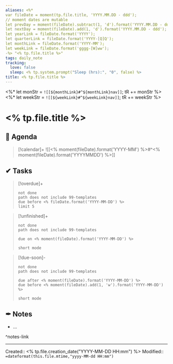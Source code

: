 ```yaml
---
aliases: <%*
var fileDate = moment(tp.file.title, 'YYYY.MM.DD - ddd');
// moment dates are mutable 
let prevDay = moment(fileDate).subtract(1, 'd').format('YYYY.MM.DD - ddd');
let nextDay = moment(fileDate).add(1, 'd').format('YYYY.MM.DD - ddd');
let yearLink = fileDate.format('YYYY');
let quarterLink = fileDate.format('YYYY-[Q]Q');
let monthLink = fileDate.format('YYYY-MM');
let weekLink = fileDate.format('gggg-[W]ww'); 
-%> "<% tp.file.title %>"
tags: daily_note 
tracking:
  love: false
  sleep: <% tp.system.prompt("Sleep (hrs):", "0", false) %>
title: <% tp.file.title %>
---
```

<%*
let monStr = `![[${monthLink}#^${monthLink}nav]]`;
tR += monStr
%>
<%*
let weekStr = `![[${weekLink}#^${weekLink}nav]]`;
tR += weekStr
%>

# <% tp.file.title %>

## 📅 Agenda

> [!calendar]+
> ![[<% moment(fileDate).format('YYYY-MM') %>#^<% moment(fileDate).format('YYYYMMDD') %>]]

## ✔ Tasks

> [!overdue]+
> ```tasks
> not done
> path does not include 99-templates
> due before <% fileDate.format('YYYY-MM-DD') %>
> limit 5
> ```

> [!unfinished]+
>
>```tasks
> not done
> path does not include 99-templates
>
> due on <% moment(fileDate).format('YYYY-MM-DD') %>
>
> short mode
> ```

> [!due-soon]-
>
>```tasks
> not done
> path does not include 99-templates
>
> due after <% moment(fileDate).format('YYYY-MM-DD') %>
> due before <% moment(fileDate).add(1, 'w').format('YYYY-MM-DD') %>
>
> short mode
> ```

## ✒ Notes

- …

^notes-link

___
Created:: <% tp.file.creation_date("YYYY-MM-DD HH:mm") %>
Modified:: `=dateformat(this.file.mtime,"yyyy-MM-dd HH:mm")`
